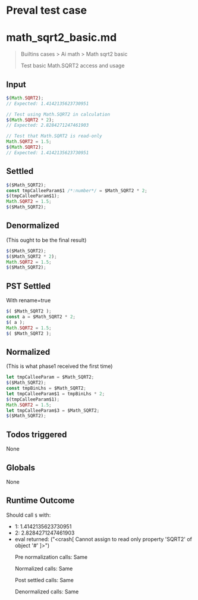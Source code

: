 # Preval test case

# math_sqrt2_basic.md

> Builtins cases > Ai math > Math sqrt2 basic
>
> Test basic Math.SQRT2 access and usage

## Input

`````js filename=intro
$(Math.SQRT2);
// Expected: 1.4142135623730951

// Test using Math.SQRT2 in calculation
$(Math.SQRT2 * 2);
// Expected: 2.8284271247461903

// Test that Math.SQRT2 is read-only
Math.SQRT2 = 1.5;
$(Math.SQRT2);
// Expected: 1.4142135623730951
`````


## Settled


`````js filename=intro
$($Math_SQRT2);
const tmpCalleeParam$1 /*:number*/ = $Math_SQRT2 * 2;
$(tmpCalleeParam$1);
Math.SQRT2 = 1.5;
$($Math_SQRT2);
`````


## Denormalized
(This ought to be the final result)

`````js filename=intro
$($Math_SQRT2);
$($Math_SQRT2 * 2);
Math.SQRT2 = 1.5;
$($Math_SQRT2);
`````


## PST Settled
With rename=true

`````js filename=intro
$( $Math_SQRT2 );
const a = $Math_SQRT2 * 2;
$( a );
Math.SQRT2 = 1.5;
$( $Math_SQRT2 );
`````


## Normalized
(This is what phase1 received the first time)

`````js filename=intro
let tmpCalleeParam = $Math_SQRT2;
$($Math_SQRT2);
const tmpBinLhs = $Math_SQRT2;
let tmpCalleeParam$1 = tmpBinLhs * 2;
$(tmpCalleeParam$1);
Math.SQRT2 = 1.5;
let tmpCalleeParam$3 = $Math_SQRT2;
$($Math_SQRT2);
`````


## Todos triggered


None


## Globals


None


## Runtime Outcome


Should call `$` with:
 - 1: 1.4142135623730951
 - 2: 2.8284271247461903
 - eval returned: ("<crash[ Cannot assign to read only property 'SQRT2' of object '#<Object>' ]>")

Pre normalization calls: Same

Normalized calls: Same

Post settled calls: Same

Denormalized calls: Same
